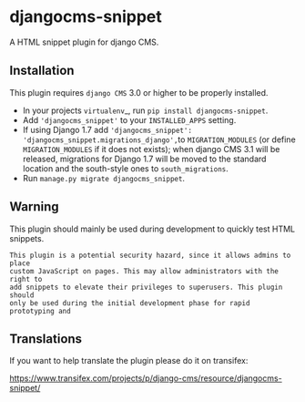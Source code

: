 djangocms-snippet
=================

A HTML snippet plugin for django CMS.


Installation
------------

This plugin requires `django CMS` 3.0 or higher to be properly installed.

* In your projects `virtualenv`_, run ``pip install djangocms-snippet``.
* Add ``'djangocms_snippet'`` to your ``INSTALLED_APPS`` setting.
* If using Django 1.7 add ``'djangocms_snippet': 'djangocms_snippet.migrations_django',``to ``MIGRATION_MODULES``  (or define ``MIGRATION_MODULES`` if it does not exists); when django CMS 3.1 will be released, migrations for Django 1.7 will be moved to the standard location and the south-style ones to ``south_migrations``.
* Run ``manage.py migrate djangocms_snippet``.

Warning
-------

This plugin should mainly be used during development to quickly test HTML snippets.


    This plugin is a potential security hazard, since it allows admins to place
    custom JavaScript on pages. This may allow administrators with the right to
    add snippets to elevate their privileges to superusers. This plugin should
    only be used during the initial development phase for rapid prototyping and


Translations
------------

If you want to help translate the plugin please do it on transifex:

https://www.transifex.com/projects/p/django-cms/resource/djangocms-snippet/

